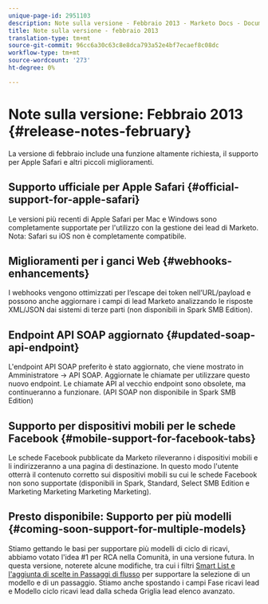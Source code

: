 ```yaml
---
unique-page-id: 2951103
description: Note sulla versione - Febbraio 2013 - Marketo Docs - Documentazione prodotto
title: Note sulla versione - febbraio 2013
translation-type: tm+mt
source-git-commit: 96cc6a30c63c8e8dca793a52e4bf7ecaef8c08dc
workflow-type: tm+mt
source-wordcount: '273'
ht-degree: 0%

---
```



# Note sulla versione: Febbraio 2013 {#release-notes-february}

La versione di febbraio include una funzione altamente richiesta, il supporto per Apple Safari e altri piccoli miglioramenti.

## Supporto ufficiale per Apple Safari {#official-support-for-apple-safari}

Le versioni più recenti di Apple Safari per Mac e Windows sono completamente supportate per l&#39;utilizzo con la gestione dei lead di Marketo. Nota: Safari su iOS non è completamente compatibile.

## Miglioramenti per i ganci Web {#webhooks-enhancements}

I webhooks vengono ottimizzati per l’escape dei token nell’URL/payload e possono anche aggiornare i campi di lead Marketo analizzando le risposte XML/JSON dai sistemi di terze parti (non disponibili in Spark SMB Edition).

## Endpoint API SOAP aggiornato {#updated-soap-api-endpoint}

L&#39;endpoint API SOAP preferito è stato aggiornato, che viene mostrato in Amministratore -> API SOAP. Aggiornate le chiamate per utilizzare questo nuovo endpoint. Le chiamate API al vecchio endpoint sono obsolete, ma continueranno a funzionare. (API SOAP non disponibile in Spark SMB Edition)

## Supporto per dispositivi mobili per le schede Facebook {#mobile-support-for-facebook-tabs}

Le schede Facebook pubblicate da Marketo rileveranno i dispositivi mobili e li indirizzeranno a una pagina di destinazione. In questo modo l&#39;utente otterrà il contenuto corretto sui dispositivi mobili su cui le schede Facebook non sono supportate (disponibili in Spark, Standard, Select SMB Edition e Marketing Marketing Marketing Marketing).

## Presto disponibile: Supporto per più modelli {#coming-soon-support-for-multiple-models}

Stiamo gettando le basi per supportare più modelli di ciclo di ricavi, abbiamo votato l&#39;idea #1 per RCA nella Comunità, in una versione futura. In questa versione, noterete alcune modifiche, tra cui i filtri [Smart List e l&#39;aggiunta di scelte in Passaggi di flusso](../../product-docs/reporting/revenue-cycle-analytics/revenue-cycle-models/find-all-leads-in-a-revenue-cycle-model.md) per supportare la selezione di un modello e di un passaggio. Stiamo anche spostando i campi Fase ricavi lead e Modello ciclo ricavi lead dalla scheda Griglia lead elenco avanzato.
